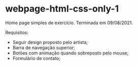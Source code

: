 # webpage-html-css-only-1

Home page simples de exercício. Terminada em 09/08/2021.

Requisitos:
- Seguir design proposto pelo artista;
- Barra de navegação superior;
- Botões com animação quando sobreposto pelo mouse;
- Formulário de contato;
